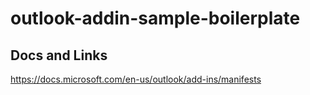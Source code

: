 # outlook-addin-sample-boilerplate

## Docs and Links
https://docs.microsoft.com/en-us/outlook/add-ins/manifests
